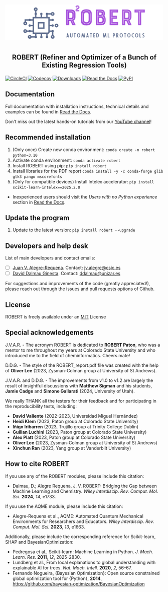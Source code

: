 ![](Logos/Robert_logo.jpg)
#
## <p align="center"> ROBERT (Refiner and Optimizer of a Bunch of Existing Regression Tools)</p>


[![CircleCI](https://img.shields.io/circleci/build/github/jvalegre/robert?label=Circle%20CI&logo=circleci)](https://app.circleci.com/pipelines/github/jvalegre/robert)
[![Codecov](https://img.shields.io/codecov/c/github/jvalegre/robert?label=Codecov&logo=codecov)](https://codecov.io/gh/jvalegre/robert)
[![Downloads](https://img.shields.io/pepy/dt/robert?label=Downloads&logo=pypi)](https://www.pepy.tech/projects/robert)
[![Read the Docs](https://img.shields.io/readthedocs/robert?label=Read%20the%20Docs&logo=readthedocs)](https://robert.readthedocs.io/)
[![PyPI](https://img.shields.io/pypi/v/robert)](https://pypi.org/project/robert/)

## Documentation  
Full documentation with installation instructions, technical details and examples can be found in [Read the Docs](https://robert.readthedocs.io).  

Don't miss out the latest hands-on tutorials from our [YouTube channel](https://www.youtube.com/channel/UCHRqI8N61bYxWV9BjbUI4Xw)!

## Recommended installation
1. (Only once) Create new conda environment: `conda create -n robert python=3.10`  
2. Activate conda environment: `conda activate robert`  
3. Install ROBERT using pip: `pip install robert` 
4. Install libraries for the PDF report `conda install -y -c conda-forge glib gtk3 pango mscorefonts`
5. (Only for compatible devices) Install Intelex accelerator: `pip install scikit-learn-intelex==2025.2.0`  
* Inexperienced users should visit the *Users with no Python experience* section in [Read the Docs](https://robert.readthedocs.io).
## Update the program
1. Update to the latest version: `pip install robert --upgrade`  

## Developers and help desk  
List of main developers and contact emails:  
  - [ ] [Juan V. Alegre-Requena](https://orcid.org/0000-0002-0769-7168). Contact: [jv.alegre@csic.es](mailto:jv.alegre@csic.es)  
  - [ ] [David Dalmau Ginesta](https://orcid.org/0000-0002-2506-6546). Contact: [ddalmau@unizar.es](mailto:ddalmau@unizar.es)  

For suggestions and improvements of the code (greatly appreciated!), please reach out through the issues and pull requests options of Github.  

## License
ROBERT is freely available under an [MIT](https://opensource.org/licenses/MIT) License  

## Special acknowledgements
J.V.A.R. - The acronym ROBERT is dedicated to **ROBERT Paton**, who was a mentor to me throughout my years at Colorado State University and who introduced me to the field of cheminformatics. Cheers mate!

D.D.G. - The style of the ROBERT_report.pdf file was created with the help of **Oliver Lee** (2023, Zysman-Colman group at University of St Andrews).

J.V.A.R. and D.D.G. - The improvements from v1.0 to v1.2 are largely the result of insightful discussions with **Matthew Sigman** and his students, **Jamie Cadge** and **Simone Gallarati** (2024, University of Utah).

We really THANK all the testers for their feedback and for participating in the reproducibility tests, including:

* **David Valiente** (2022-2023, Universidad Miguel Hernández)
* **Heidi Klem** (2023, Paton group at Colorado State University)
* **Iñigo Iribarren** (2023, Trujillo group at Trinity College Dublin)
* **Guilian Luchini** (2023, Paton group at Colorado State University)
* **Alex Platt** (2023, Paton group at Colorado State University)
* **Oliver Lee** (2023, Zysman-Colman group at University of St Andrews)
* **Xinchun Ran** (2023, Yang group at Vanderbilt University)

## How to cite ROBERT
If you use any of the ROBERT modules, please include this citation:  
* Dalmau, D.; Alegre Requena, J. V. ROBERT: Bridging the Gap between Machine Learning and Chemistry. *Wiley Interdiscip. Rev. Comput. Mol. Sci.* **2024**, *14*, e1733.

If you use the AQME module, please include this citation:  
* Alegre-Requena et al., AQME: Automated Quantum Mechanical Environments for Researchers and Educators. *Wiley Interdiscip. Rev. Comput. Mol. Sci.* **2023**, *13*, e1663.

Additionally, please include the corresponding reference for Scikit-learn, SHAP and BayesianOptimization:  
* Pedregosa et al., Scikit-learn: Machine Learning in Python. *J. Mach. Learn. Res.* **2011**, *12*, 2825-2830.  
* Lundberg et al., From local explanations to global understanding with explainable AI for trees. *Nat. Mach. Intell.* **2020**, *2*, 56–67.
* Fernando Nogueira, {Bayesian Optimization}: Open source constrained global optimization tool for {Python}, **2014**, https://github.com/bayesian-optimization/BayesianOptimization  